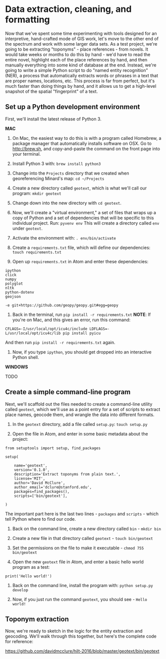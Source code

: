 # Data extraction, cleaning, and formatting

Now that we've spent some time experimenting with tools designed for an interpretive, hand-crafted mode of GIS work, let's move to the other end of the spectrum and work with some larger data sets. As a test project, we're going to be extracting "toponyms" - place references - from novels. It would take weeks or months to do this by hand - we'd have to read the entire novel, highlight each of the place references by hand, and then manually everything into some kind of database at the end. Instead, we're going to write a simple Python script to do "named entity recognition" (NER), a process that automatically extracts words or phrases in a text that are proper names, locations, etc. This process is far from perfect, but it's much faster than doing things by hand, and it allows us to get a high-level snapshot of the spatial "fingerprint" of a text.

## Set up a Python development environment

First, we'll install the latest release of Python 3.

**MAC**

1. On Mac, the easiest way to do this is with a program called Homebrew, a package manager that automatically installs software on OSX. Go to http://brew.sh, and copy-and-paste the command on the front page into your terminal.

1. Install Python 3 with: `brew install python3`

1. Change into the `Projects` directory that we created when georeferencing Minard's map: `cd ~/Projects`

1. Create a new directory called `geotext`, which is what we'll call our program: `mkdir geotext`

1. Change down into the new directory with `cd geotext`.

1. Now, we'll create a "virtual environment," a set of files that wraps up a copy of Python and a set of dependencies that will be specific to this individual project. Run: `pyvenv env` This will create a directory called `env` under `geotext`.

1. Activate the environment with: `. env/bin/activate`

1. Create a `requirements.txt` file, which will define our dependencies: `touch requirements.txt`

1. Open up `requirements.txt` in Atom and enter these dependencies:

  ```
  ipython
  click
  numpy
  polyglot
  nltk
  python-dotenv
  geojson

  -e git+https://github.com/geopy/geopy.git#egg=geopy
  ```

1. Back in the terminal, run `pip install -r requirements.txt` **NOTE**: If you're on Mac, and this gives an error, run this command:

  `CFLAGS=-I/usr/local/opt/icu4c/include LDFLAGS=-L/usr/local/opt/icu4c/lib pip install pyicu`

  And then run `pip install -r requirements.txt` again.

1. Now, if you type `ipython`, you should get dropped into an interactive Python shell.

**WINDOWS**

TODO

## Create a simple command-line program

Next, we'll scaffold out the files needed to create a command-line utility called `geotext`, which we'll use as a point entry for a set of scripts to extract place names, geocode them, and wrangle the data into different formats.

1. In the `geotext` directory, add a file called `setup.py`: `touch setup.py`

1. Open the file in Atom, and enter in some basic metadata about the project:

  ```
  from setuptools import setup, find_packages

  setup(

      name='geotext',
      version='0.1.0',
      description='Extract toponyms from plain text.',
      license='MIT',
      author='David McClure',
      author_email='dclure@stanford.edu',
      packages=find_packages(),
      scripts=['bin/geotext'],

  )
  ```

  The important part here is the last two lines - `packages` and `scripts` - which tell Python where to find our code.

1. Back on the command line, create a new directory called `bin` - `mkdir bin`

1. Create a new file in that directory called `geotext` - `touch bin/geotext`

1. Set the permissions on the file to make it executable - `chmod 755 bin/geotext`

1. Open the new `geotext` file in Atom, and enter a basic hello world program as a test:

  ```
  print('Hello world!')
  ```

1. Back on the command line, install the program with: `python setup.py develop`

1. Now, if you just run the command `geotext`, you should see - `Hello world!`

## Toponym extraction

Now, we're ready to sketch in the logic for the entity extraction and geocoding. We'll walk through this together, but here's the complete code for reference:

https://github.com/davidmcclure/hilt-2016/blob/master/geotext/bin/geotext
